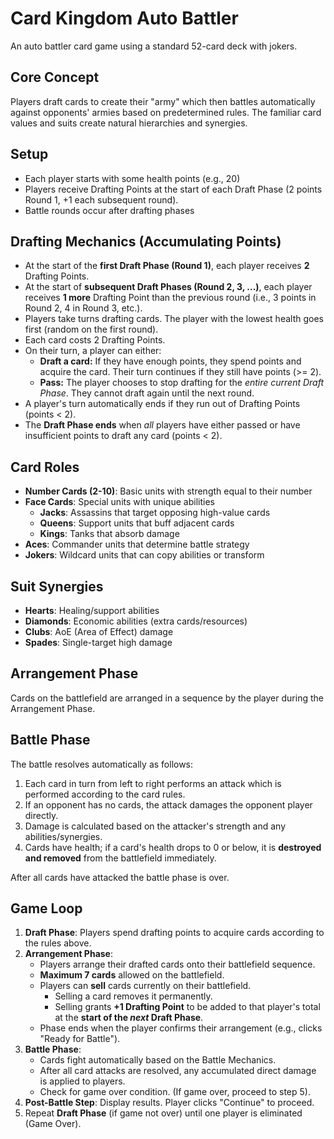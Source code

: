 # Card Kingdom Auto Battler

An auto battler card game using a standard 52-card deck with jokers.

## Core Concept
Players draft cards to create their "army" which then battles automatically against opponents' armies based on predetermined rules. The familiar card values and suits create natural hierarchies and synergies.

## Setup
- Each player starts with some health points (e.g., 20)
- Players receive Drafting Points at the start of each Draft Phase (2 points Round 1, +1 each subsequent round).
- Battle rounds occur after drafting phases

## Drafting Mechanics (Accumulating Points)
- At the start of the **first Draft Phase (Round 1)**, each player receives **2** Drafting Points.
- At the start of **subsequent Draft Phases (Round 2, 3, ...)**, each player receives **1 more** Drafting Point than the previous round (i.e., 3 points in Round 2, 4 in Round 3, etc.).
- Players take turns drafting cards. The player with the lowest health goes first (random on the first round).
- Each card costs 2 Drafting Points.
- On their turn, a player can either:
  - **Draft a card:** If they have enough points, they spend points and acquire the card. Their turn continues if they still have points (>= 2).
  - **Pass:** The player chooses to stop drafting for the *entire current Draft Phase*. They cannot draft again until the next round.
- A player's turn automatically ends if they run out of Drafting Points (points < 2).
- The **Draft Phase ends** when *all* players have either passed or have insufficient points to draft any card (points < 2).

## Card Roles
- **Number Cards (2-10)**: Basic units with strength equal to their number
- **Face Cards**: Special units with unique abilities
  - **Jacks**: Assassins that target opposing high-value cards
  - **Queens**: Support units that buff adjacent cards
  - **Kings**: Tanks that absorb damage
- **Aces**: Commander units that determine battle strategy
- **Jokers**: Wildcard units that can copy abilities or transform

## Suit Synergies
- **Hearts**: Healing/support abilities
- **Diamonds**: Economic abilities (extra cards/resources)
- **Clubs**: AoE (Area of Effect) damage
- **Spades**: Single-target high damage

## Arrangement Phase
Cards on the battlefield are arranged in a sequence by the player during the Arrangement Phase.

## Battle Phase
The battle resolves automatically as follows:
1. Each card in turn from left to right performs an attack which is performed according to the card rules.
2. If an opponent has no cards, the attack damages the opponent player directly.
3. Damage is calculated based on the attacker's strength and any abilities/synergies.
4. Cards have health; if a card's health drops to 0 or below, it is **destroyed and removed** from the battlefield immediately.

After all cards have attacked the battle phase is over.

## Game Loop
1. **Draft Phase**: Players spend drafting points to acquire cards according to the rules above.
2. **Arrangement Phase**:
    - Players arrange their drafted cards onto their battlefield sequence.
    - **Maximum 7 cards** allowed on the battlefield.
    - Players can **sell** cards currently on their battlefield.
        - Selling a card removes it permanently.
        - Selling grants **+1 Drafting Point** to be added to that player's total at the **start of the *next* Draft Phase**.
    - Phase ends when the player confirms their arrangement (e.g., clicks "Ready for Battle").
3. **Battle Phase**:
    - Cards fight automatically based on the Battle Mechanics.
    - After all card attacks are resolved, any accumulated direct damage is applied to players.
    - Check for game over condition. (If game over, proceed to step 5).
4. **Post-Battle Step**: Display results. Player clicks "Continue" to proceed.
5. Repeat **Draft Phase** (if game not over) until one player is eliminated (Game Over).